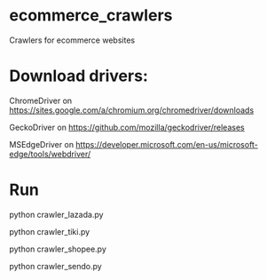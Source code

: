# ecommerce_crawlers
Crawlers for ecommerce websites

# Download drivers:
ChromeDriver on https://sites.google.com/a/chromium.org/chromedriver/downloads

GeckoDriver on https://github.com/mozilla/geckodriver/releases

MSEdgeDriver on https://developer.microsoft.com/en-us/microsoft-edge/tools/webdriver/


# Run
python crawler_lazada.py

python crawler_tiki.py

python crawler_shopee.py

python crawler_sendo.py



